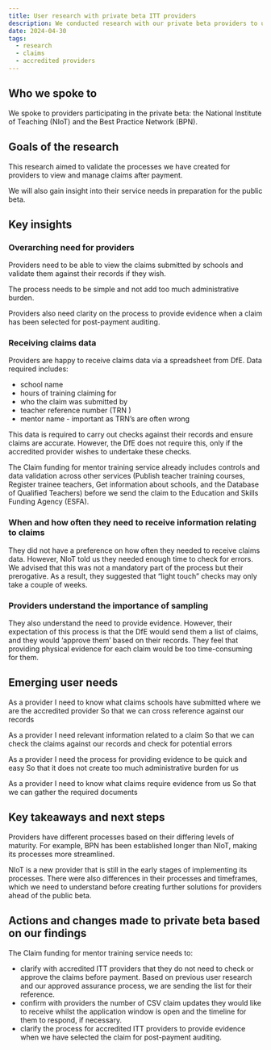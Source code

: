 ```yaml
---
title: User research with private beta ITT providers
description: We conducted research with our private beta providers to understand if the processes to share claim data we have put in place meet their needs
date: 2024-04-30
tags:
  - research
  - claims
  - accredited providers
---
```

## Who we spoke to

We spoke to providers participating in the private beta: the National Institute of Teaching (NIoT) and the Best Practice Network (BPN).

## Goals of the research

This research aimed to validate the processes we have created for providers to view and manage claims after payment.

We will also gain insight into their service needs in preparation for the public beta.

## Key insights

### Overarching need for providers

Providers need to be able to view the claims submitted by schools and validate them against their records if they wish.

The process needs to be simple and not add too much administrative burden.

Providers also need clarity on the process to provide evidence when a claim has been selected for post-payment auditing.


### Receiving claims data

Providers are happy to receive claims data via a spreadsheet from DfE. Data required includes:

- school name
- hours of training claiming for
- who the claim was submitted by
- teacher reference number (TRN )
- mentor name - important as TRN’s are often wrong

This data is required to carry out checks against their records and ensure claims are accurate. However, the DfE does not require this, only if the accredited provider wishes to undertake these checks.

The Claim funding for mentor training service already includes controls and data validation across other services (Publish teacher training courses, Register trainee teachers, Get information about schools, and the Database of Qualified Teachers) before we send the claim to the Education and Skills Funding Agency (ESFA).

### When and how often they need to receive information relating to claims

They did not have a preference on how often they needed to receive claims data. However, NIoT told us they needed enough time to check for errors. We advised that this was not a mandatory part of the process but their prerogative. As a result, they suggested that “light touch” checks may only take a couple of weeks.

### Providers understand the importance of sampling

They also understand the need to provide evidence. However, their expectation of this process is that the DfE would send them a list of claims, and they would ‘approve them’ based on their records. They feel that providing physical evidence for each claim would be too time-consuming for them.

## Emerging user needs

As a provider
I need to know what claims schools have submitted where we are the accredited provider
So that we can cross reference against our records

As a provider
I need relevant information related to a claim
So that we can check the claims against our records and check for potential errors

As a provider
I need the process for providing evidence to be quick and easy
So that it does not create too much administrative burden for us

As a provider
I need to know what claims require evidence from us
So that we can gather the required documents

## Key takeaways and next steps

Providers have different processes based on their differing levels of maturity. For example, BPN has been established longer than NIoT, making its processes more streamlined.

NIoT is a new provider that is still in the early stages of implementing its processes. There were also differences in their processes and timeframes, which we need to understand before creating further solutions for providers ahead of the public beta.

## Actions and changes made to private beta based on our findings

The Claim funding for mentor training service needs to:

- clarify with accredited ITT providers that they do not need to check or approve the claims before payment. Based on previous user research and our approved assurance process, we are sending the list for their reference.
- confirm with providers the number of CSV claim updates they would like to receive whilst the application window is open and the timeline for them to respond, if necessary.
- clarify the process for accredited ITT providers to provide evidence when we have selected the claim for post-payment auditing.
